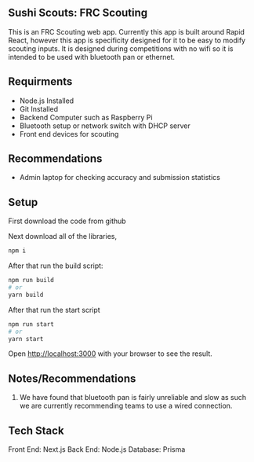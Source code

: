 ## Sushi Scouts: FRC Scouting

This is an FRC Scouting web app. Currently this app is built around
Rapid React, however this app is specificity designed for it to be easy
to modify scouting inputs. It is designed during competitions with no wifi
so it is intended to be used with bluetooth pan or ethernet.

## Requirments

* Node.js Installed
* Git Installed
* Backend Computer such as Raspberry Pi
* Bluetooth setup or network switch with DHCP server
* Front end devices for scouting

## Recommendations

* Admin laptop for checking accuracy and submission statistics

## Setup

First download the code from github

Next download all of the libraries,

```bash
npm i
```

After that run the build script:

```bash
npm run build
# or
yarn build
```

After that run the start script

```bash
npm run start
# or
yarn start
```

Open [http://localhost:3000](http://localhost:3000) with your browser to see the result.

## Notes/Recommendations

1. We have found that bluetooth pan is fairly unreliable and slow as such
we are currently recommending teams to use a wired connection.


## Tech Stack
Front End: Next.js
Back End: Node.js
Database: Prisma